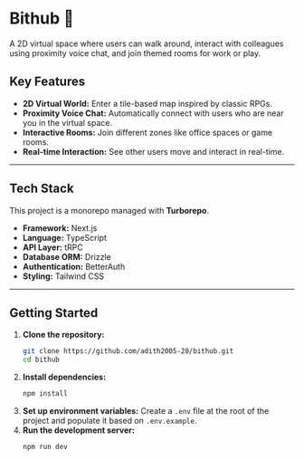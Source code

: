 # Bithub 👾

A 2D virtual space where users can walk around, interact with colleagues using proximity voice chat, and join themed rooms for work or play.

## Key Features

* **2D Virtual World:** Enter a tile-based map inspired by classic RPGs.
* **Proximity Voice Chat:** Automatically connect with users who are near you in the virtual space.
* **Interactive Rooms:** Join different zones like office spaces or game rooms.
* **Real-time Interaction:** See other users move and interact in real-time.

***

## Tech Stack

This project is a monorepo managed with **Turborepo**.

* **Framework:** Next.js
* **Language:** TypeScript
* **API Layer:** tRPC
* **Database ORM:** Drizzle
* **Authentication:** BetterAuth
* **Styling:** Tailwind CSS

***

## Getting Started

1.  **Clone the repository:**
    ```bash
    git clone https://github.com/adith2005-20/bithub.git
    cd bithub
    ```
2.  **Install dependencies:**
    ```bash
    npm install
    ```
3.  **Set up environment variables:**
    Create a `.env` file at the root of the project and populate it based on `.env.example`.
4.  **Run the development server:**
    ```bash
    npm run dev
    ```
